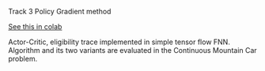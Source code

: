 Track 3 Policy Gradient method

[See this in colab](https://drive.google.com/file/d/1Ruyl4htrxMH1yjnf8Md_t-QfrFi6lhHs/view?usp=sharing)

Actor-Critic, eligibility trace implemented in simple tensor flow FNN.
Algorithm and its two variants are evaluated in the Continuous Mountain Car problem.
